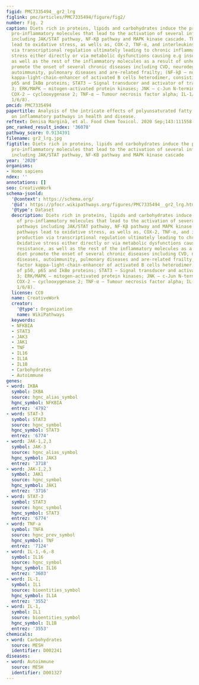 ```yaml
---
figid: PMC7335494__gr2_lrg
figlink: pmc/articles/PMC7335494/figure/fig2/
number: Fig. 2
caption: Diets rich in proteins, lipids and carbohydrates induce the production of
  pro-inflammatory molecules that lead to the activation of several inflammatory pathways
  including JAK/STAT pathway, NF-Kβ pathway and MAPK kinase cascade. These pathways
  lead to oxidative stress, as wells as, COX-2, TNF-α, and interleukins production
  via transcriptional regulation ultimately leading to chronic inflammation. Oxidative
  stress either directly or via metabolic dysfunctions causing e.g insulin resistance,
  as well as the rest of the inflammatory molecules as a result of unhealthy diet
  promote the onset of several chronic diseases including CVD, neurodegenerative diseases,
  autoimmunity, pulmonary diseases and are-related frailty; (NF-kβ – nuclear factor
  kappa-light-chain-enhancer of activated B cells heterodimer, consisting of p50,
  p65 and IkBα proteins; STAT3 – Signal transducer and activator of transcription
  3; ERK/MAPK – mitogen-activated protein kinases; JNK – c-Jun N-terminal kinases;
  COX-2 – cyclooxygenase 2; TNF-α – Tumour necrosis factor alpha; IL-1/6/8 – interleukin
  1/6/8).
pmcid: PMC7335494
papertitle: Analysis of the intricate effects of polyunsaturated fatty acids and polyphenols
  on inflammatory pathways in health and disease.
reftext: Denisa Margină, et al. Food Chem Toxicol. 2020 Sep;143:111558-111558.
pmc_ranked_result_index: '36078'
pathway_score: 0.9134391
filename: gr2_lrg.jpg
figtitle: Diets rich in proteins, lipids and carbohydrates induce the production of
  pro-inflammatory molecules that lead to the activation of several inflammatory pathways
  including JAK/STAT pathway, NF-KB pathway and MAPK kinase cascade
year: '2020'
organisms:
- Homo sapiens
ndex: ''
annotations: []
seo: CreativeWork
schema-jsonld:
  '@context': https://schema.org/
  '@id': https://pfocr.wikipathways.org/figures/PMC7335494__gr2_lrg.html
  '@type': Dataset
  description: Diets rich in proteins, lipids and carbohydrates induce the production
    of pro-inflammatory molecules that lead to the activation of several inflammatory
    pathways including JAK/STAT pathway, NF-Kβ pathway and MAPK kinase cascade. These
    pathways lead to oxidative stress, as wells as, COX-2, TNF-α, and interleukins
    production via transcriptional regulation ultimately leading to chronic inflammation.
    Oxidative stress either directly or via metabolic dysfunctions causing e.g insulin
    resistance, as well as the rest of the inflammatory molecules as a result of unhealthy
    diet promote the onset of several chronic diseases including CVD, neurodegenerative
    diseases, autoimmunity, pulmonary diseases and are-related frailty; (NF-kβ – nuclear
    factor kappa-light-chain-enhancer of activated B cells heterodimer, consisting
    of p50, p65 and IkBα proteins; STAT3 – Signal transducer and activator of transcription
    3; ERK/MAPK – mitogen-activated protein kinases; JNK – c-Jun N-terminal kinases;
    COX-2 – cyclooxygenase 2; TNF-α – Tumour necrosis factor alpha; IL-1/6/8 – interleukin
    1/6/8).
  license: CC0
  name: CreativeWork
  creator:
    '@type': Organization
    name: WikiPathways
  keywords:
  - NFKBIA
  - STAT3
  - JAK3
  - JAK1
  - TNF
  - IL16
  - IL1A
  - IL1B
  - Carbohydrates
  - Autoimmune
genes:
- word: IKBA
  symbol: IKBA
  source: hgnc_alias_symbol
  hgnc_symbol: NFKBIA
  entrez: '4792'
- word: STAT-3
  symbol: STAT3
  source: hgnc_symbol
  hgnc_symbol: STAT3
  entrez: '6774'
- word: JAK-1,2,3
  symbol: JAK-3
  source: hgnc_alias_symbol
  hgnc_symbol: JAK3
  entrez: '3718'
- word: JAK-1,2,3
  symbol: JAK1
  source: hgnc_symbol
  hgnc_symbol: JAK1
  entrez: '3716'
- word: STAT-3
  symbol: STAT3
  source: hgnc_symbol
  hgnc_symbol: STAT3
  entrez: '6774'
- word: TNF-a
  symbol: TNFA
  source: hgnc_prev_symbol
  hgnc_symbol: TNF
  entrez: '7124'
- word: IL-1,-6,-8
  symbol: IL16
  source: hgnc_symbol
  hgnc_symbol: IL16
  entrez: '3603'
- word: IL-1,
  symbol: IL1
  source: bioentities_symbol
  hgnc_symbol: IL1A
  entrez: '3552'
- word: IL-1,
  symbol: IL1
  source: bioentities_symbol
  hgnc_symbol: IL1B
  entrez: '3553'
chemicals:
- word: Carbohydrates
  source: MESH
  identifier: D002241
diseases:
- word: Autoimmune
  source: MESH
  identifier: D001327
---
```

